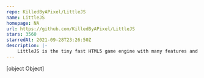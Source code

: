 ```yaml
---
repo: KilledByAPixel/LittleJS
name: LittleJS
homepage: NA
url: https://github.com/KilledByAPixel/LittleJS
stars: 3560
starredAt: 2021-09-28T23:26:50Z
description: |-
    LittleJS is the tiny fast HTML5 game engine with many features and no dependencies. 🚂 Choo-Choo!
---
```


[object Object]
